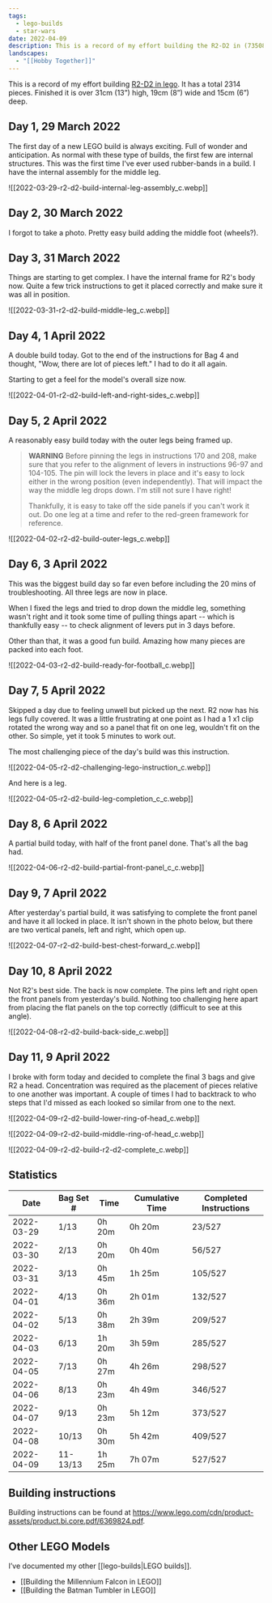 ```yaml
---
tags:
  - lego-builds
  - star-wars
date: 2022-04-09
description: This is a record of my effort building the R2-D2 in (73508). It has a total 2314 pieces. Finished it is over 31cm (13”) high, 19cm (8”) wide and 15cm (6”) deep.
landscapes:
  - "[[Hobby Together]]"
---
```

This is a record of my effort building [R2-D2 in lego](https://www.lego.com/en-au/product/r2-d2-75308). It has a total 2314 pieces. Finished it is over 31cm (13”) high, 19cm (8”) wide and 15cm (6”) deep.

## Day 1, 29 March 2022

The first day of a new LEGO build is always exciting. Full of wonder and anticipation. As normal with these type of builds, the first few are internal structures. This was the first time I've ever used rubber-bands in a build. I have the internal assembly for the middle leg.

![[2022-03-29-r2-d2-build-internal-leg-assembly_c.webp]]

## Day 2, 30 March 2022

I forgot to take a photo. Pretty easy build adding the middle foot (wheels?).

## Day 3, 31 March 2022

Things are starting to get complex. I have the internal frame for R2's body now. Quite a few trick instructions to get it placed correctly and make sure it was all in position.

![[2022-03-31-r2-d2-build-middle-leg_c.webp]]

## Day 4, 1 April 2022

A double build today. Got to the end of the instructions for Bag 4 and thought, "Wow, there are lot of pieces left." I had to do it all again.

Starting to get a feel for the model's overall size now.

![[2022-04-01-r2-d2-build-left-and-right-sides_c.webp]]

## Day 5, 2 April 2022

A reasonably easy build today with the outer legs being framed up.

> **WARNING** Before pinning the legs in instructions 170 and 208, make sure that you refer to the alignment of levers in instructions 96-97 and 104-105. The pin will lock the levers in place and it's easy to lock either in the wrong position (even independently). That will impact the way the middle leg drops down. I'm still not sure I have right!
> 
> Thankfully, it is easy to take off the side panels if you can't work it out. Do one leg at a time and refer to the red-green framework for reference.

![[2022-04-02-r2-d2-build-outer-legs_c.webp]]

## Day 6, 3 April 2022

This was the biggest build day so far even before including the 20 mins of troubleshooting. All three legs are now in place.

When I fixed the legs and tried to drop down the middle leg, something wasn't right and it took some time of pulling things apart -- which is thankfully easy -- to check alignment of levers put in 3 days before.

Other than that, it was a good fun build. Amazing how many pieces are packed into each foot.

![[2022-04-03-r2-d2-build-ready-for-football_c.webp]]

## Day 7, 5 April 2022

Skipped a day due to feeling unwell but picked up the next. R2 now has his legs fully covered. It was a little frustrating at one point as I had a 1 x1 clip rotated the wrong way and so a panel that fit on one leg, wouldn't fit on the other. So simple, yet it took 5 minutes to work out.

The most challenging piece of the day's build was this instruction.

![[2022-04-05-r2-d2-challenging-lego-instruction_c.webp]]

And here is a leg.

![[2022-04-05-r2-d2-build-leg-completion_c_c.webp]]

## Day 8, 6 April 2022

A partial build today, with half of the front panel done. That's all the bag had.

![[2022-04-06-r2-d2-build-partial-front-panel_c_c.webp]]

## Day 9, 7 April 2022

After yesterday's partial build, it was satisfying to complete the front panel and have it all locked in place. It isn't shown in the photo below, but there are two vertical panels, left and right, which open up.

![[2022-04-07-r2-d2-build-best-chest-forward_c.webp]]

## Day 10, 8 April 2022

Not R2's best side. The back is now complete. The pins left and right open the front panels from yesterday's build. Nothing too challenging here apart from placing the flat panels on the top correctly (difficult to see at this angle).

![[2022-04-08-r2-d2-build-back-side_c.webp]]

## Day 11, 9 April 2022

I broke with form today and decided to complete the final 3 bags and give R2 a head. Concentration was required as the placement of pieces relative to one another was important. A couple of times I had to backtrack to who steps that I'd missed as each looked so similar from one to the next.

![[2022-04-09-r2-d2-build-lower-ring-of-head_c.webp]]

![[2022-04-09-r2-d2-build-middle-ring-of-head_c.webp]]

![[2022-04-09-r2-d2-build-r2-d2-complete_c.webp]]


## Statistics

| Date       | Bag Set \# | Time   | Cumulative Time | Completed Instructions |
| ---------- | ---------- | ------ | --------------- | ---------------------- |
| 2022-03-29 | 1/13       | 0h 20m | 0h 20m          | 23/527                 |
| 2022-03-30 | 2/13       | 0h 20m | 0h 40m          | 56/527                 |
| 2022-03-31 | 3/13       | 0h 45m | 1h 25m          | 105/527                |
| 2022-04-01 | 4/13       | 0h 36m | 2h 01m          | 132/527                |
| 2022-04-02 | 5/13       | 0h 38m | 2h 39m          | 209/527                |
| 2022-04-03 | 6/13       | 1h 20m | 3h 59m          | 285/527                |
| 2022-04-05 | 7/13       | 0h 27m | 4h 26m          | 298/527                |
| 2022-04-06 | 8/13       | 0h 23m | 4h 49m          | 346/527                |
| 2022-04-07 | 9/13       | 0h 23m | 5h 12m          | 373/527                |
| 2022-04-08 | 10/13      | 0h 30m | 5h 42m          | 409/527                |
| 2022-04-09 | 11-13/13   | 1h 25m | 7h 07m          | 527/527                |

## Building instructions

Building instructions can be found at https://www.lego.com/cdn/product-assets/product.bi.core.pdf/6369824.pdf.

## Other LEGO Models
I’ve documented my other [[lego-builds|LEGO builds]].
- [[Building the Millennium Falcon in LEGO]]
- [[Building the Batman Tumbler in LEGO]]
